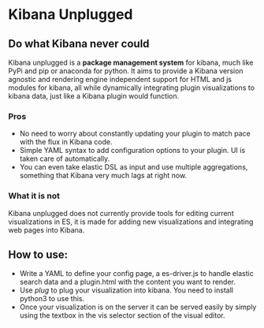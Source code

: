 # Kibana Unplugged

## Do what Kibana never could

Kibana unplugged is a **package management system** for kibana, much like PyPi and pip or anaconda for python. It aims to provide a Kibana version agnostic and rendering engine independent support for HTML and js modules for kibana, all while dynamically integrating plugin visualizations to kibana data, just like a Kibana plugin would function.

### Pros

 - No need to worry about constantly updating your plugin to match pace with the flux in Kibana code.
 - Simple YAML syntax to add configuration options to your plugin. UI is taken care of automatically.
 - You can even take elastic DSL as input and use multiple aggregations, something that Kibana very much lags at right now.

### What it is not

Kibana unplugged does not currently provide tools for editing current visualizations in ES, it is made for adding new visualizations and integrating web pages into Kibana.

## How to use:

 - Write a YAML to define your config page, a es-driver.js to handle elastic search data and a plugin.html with the content you want to render.
  - Use *plug* to plug your visualization into kibana. You need to install python3 to use this.
  - Once your visualization is on the server it can be served easily by simply using the textbox in the vis selector section
    of the visual editor.